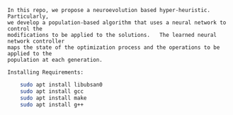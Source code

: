 	In this repo, we propose a neuroevolution based hyper-heuristic. Particularly, 
	we develop a population-based algorithm that uses a neural network to control the 
	modifications to be applied to the solutions.	The learned neural network controller 
	maps the state of the optimization process and the operations to be applied to the 
	population at each generation.

	Installing Requirements:

```bash
	sudo apt install libubsan0
	sudo apt install gcc
	sudo apt install make
	sudo apt install g++
```